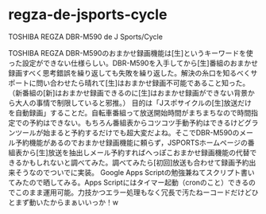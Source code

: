 # regza-de-jsports-cycle
TOSHIBA REGZA DBR-M590 de J Sports/Cycle

TOSHIBA REGZA DBR-M590のおまかせ録画機能は[生]というキーワードを使った設定ができない仕様らしい。DBR-M590を入手してから[生]番組のおまかせ録画すべく思考錯誤を繰り返しても失敗を繰り返した。解決の糸口を知るべくサポートに問い合わせたら晴れて[生]はおまかせ録画不可能であること知った。（新番組の[新]はおまかせ録画できるのに[生]はおまかせ録画ができない背景から大人の事情で制限していると邪推。）
目的は「Jスポサイクルの[生]放送だけを自動録画」することだ。自転車番組って放送開始時間がまちまちなので時間指定での予約はできない。もちろん番組表からコツコツ手動予約はできるけどグランツールが始まると予約するだけでも超大変だよね。そこでDBR-M590のメール予約機能があるのでおまかせ録画機能に頼らず，JSPORTSホームページの番組表から[生]放送を抽出しメール予約すればへっぽこおまかせ録画機能の代替できるかもしれないと調べてみた。調べてみたら[初回]放送も合わせて録画予約出来そうなのでついでに実装。
Google Apps Scriptの勉強兼ねてスクリプト書いてみたので晒してみる。Apps Scriptにはタイマー起動（cronのこと）できるのでこのまま運用可能。力技かつエラー処理もなく冗長で汚たねーコードだけどひとまず動いたからまぁいいっか！w
